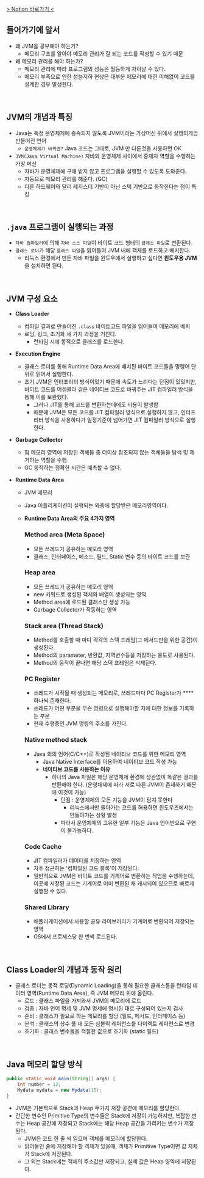 [> Notion 바로가기 <](https://www.notion.so/DAY-8-JVM-157d19f299b94c498dc756232111ffc6)

## 들어가기에 앞서

- 왜 JVM을 공부해야 하는가?
    - 메모리 구조를 알아야 메모리 관리가 잘 되는 코드를 작성할 수 있기 때문
- 왜 메모리 관리를 해야 하는가?
    - 메모리 관리에 따라 프로그램의 성능은 월등하게 차이날 수 있다.
    - 메모리 부족으로 인한 성능저하 현상은 대부분 메모리에 대한 이해없이 코드를 설계한 경우 발생한다.
<br>

## JVM의 개념과 특징

- Java는 특정 운영체제에 종속되지 않도록 JVM이라는 가상머신 위에서 실행되게끔 만들어진 언어
    - `운영체제가 바뀌면?` Java 코드는 그대로, JVM 만 다른것을 사용하면 OK
- `JVM(Java Virtual Machine)` 자바와 운영체제 사이에서 중재자 역할을 수행하는 가상 머신
    - 자바가 운영체제에 구애 받지 않고 프로그램을 실행할 수 있도록 도와준다.
    - 자동으로 메모리 관리를 해준다. (GC)
    - 다른 하드웨어와 달리 레지스터 기반이 아닌 스택 기반으로 동작한다는 점이 특징
<br>

## `.java` 프로그램이 실행되는 과정

- `자바 컴파일러`에 의해 `자바 소스 파일`이 바이트 코드 형태의 `클래스 파일`로 변환된다.
- `클래스 로더`가 해당 `클래스 파일`을 읽어들여 JVM 내에 객체를 로드하고 배치한다.
    - 리눅스 환경에서 만든 자바 파일을 윈도우에서 실행하고 싶다면 **윈도우용 JVM**을 설치하면 된다.
<br>

## JVM 구성 요소

- **Class Loader**
    - 컴파일 결과로 만들어진 `.class` 바이트코드 파일을 읽어들여 메모리에 배치
    - 로딩, 링크, 초기화 세 가지 과정을 거친다.
        - 런타임 시에 동적으로 클래스를 로드한다.
    
- **Execution Engine**
    - 클래스 로더를 통해 Runtime Data Area에 배치된 바이트 코드들을 명령어 단위로 읽어서 실행한다.
    - 초기 JVM은 인터프리터 방식이었기 때문에 속도가 느리다는 단점이 있었지만, 바이트 코드를 어셈블러 같은 네이티브 코드로 바꿔주는 JIT 컴파일러 방식을 통해 이를 보완했다.
        - 그러나 JIT를 통해 코드를 변환하는데에도 비용이 발생함
        - 때문에 JVM은 모든 코드를 JIT 컴파일러 방식으로 실행하지 않고, 인터프리터 방식을 사용하다가 일정기준이 넘어가면 JIT 컴파일러 방식으로 실행한다.
        
- **Garbage Collector**
    - 힙 메모리 영역에 저장된 객체들 중 더이상 참조되지 않는 객체들을 탐색 및 제거하는 역할을 수행
    - GC 동작하는 정확한 시간은 예측할 수 없다.
    
- **Runtime Data Area**
    - JVM 메모리
    - Java 어플리케이션이 실행되는 와중에 할당받은 메모리영역이다.
    - **Runtime Data Area의 주요 4가지 영역**
        
        ### **Method area (Meta Space)**
        
        - 모든 쓰레드가 공유하는 메모리 영역
        - 클래스, 인터페이스, 메소드, 필드, Static 변수 등의 바이트 코드를 보관
        
        ### **Heap area**
        
        - 모든 쓰레드가 공유하는 메모리 영역
        - new 키워드로 생성된 객체와 배열이 생성되는 영역
        - Method area에 로드된 클래스만 생성 가능
        - Garbage Collector가 작동하는 영역
        
        ### **Stack area (Thread Stack)**
        
        - Method를 호출할 때 마다 각각의 스택 프레임(그 메서드만을 위한 공간)이 생성된다.
        - Method의 parameter, 반환값, 지역변수등을 저장하는 용도로 사용된다.
        - Method의 동작이 끝나면 해당 스택 프레임은 삭제된다.
        
        ### **PC Register**
        
        - 쓰레드가 시작될 때 생성되는 메모리로, 쓰레드마다 PC Register가 ****하나씩 존재한다.
        - 쓰레드가 어떤 부분을 무슨 명령으로 실행해야할 지에 대한 정보를 기록하는 부분
        - 현재 수행중인 JVM 명령의 주소를 가진다.
        
        ### **Native method stack**
        
        - Java 외의 언어(C/C++)로 작성된 네이티브 코드를 위한 메모리 영역
            - Java Native Interface를 이용하여 네이티브 코드 작성 가능
            - **네이티브 코드를 사용하는 이유**
                - 하나의 Java 파일은 해당 운영체제 환경에 상관없이 똑같은 결과를 반환해야 한다.
                (운영체제에 따라 서로 다른 JVM이 존재하기 때문에 이것이 가능)
                    - 단점 : 운영체제의 모든 기능을 JVM이 담지 못한다
                        - 리눅스에서만 돌아가는 코드를 허용하면 윈도우즈에서는 안돌아가는 상황 발생
                    - 따라서 운영체제의 고유한 일부 기능은 Java 언어만으로 구현이 불가능하다.
        
        ### **Code Cache**
        
        - JIT 컴파일러가 데이터를 저장하는 영역
        - 자주 접근하는 '컴파일된 코드 블록'이 저장된다.
        - 일반적으로 JVM은 바이트 코드를 기계어로 변환하는 작업을 수행하는데, 이곳에 저장된 코드는 기계어로 이미 변환된 채 캐시되어 있으므로 빠르게 실행할 수 있다.
        
        ### **Shared Library**
        
        - 애플리케이션에서 사용할 공유 라이브러리가 기계어로 변환되어 저장되는 영역
        - OS에서 프로세스당 한 번씩 로드된다.
<br>

## Class Loader의 개념과 동작 원리

- 클래스 로더는 동적 로딩(Dynamic Loading)을 통해 필요한 클래스들을 런타임 데이터 영역(Runtime Data Area), 즉 JVM 메모리 위에 올린다.
    - 로드 : 클래스 파일을 가져와서 JVM의 메모리에 로드
    - 검증 : 자바 언어 명세 및 JVM 명세에 명시된 대로 구성되어 있는지 검사
    - 준비 : 클래스가 필요로 하는 메모리를 할당 (필드, 메서드, 인터페이스 등)
    - 분석 : 클래스의 상수 풀 내 모든 심볼릭 레퍼런스를 다이렉트 레퍼런스로 변경
    - 초기화 : 클래스 변수들을 적절한 값으로 초기화 (static 필드)
<br>

## Java 메모리 할당 방식

```java
public static void main(String[] args) {
	int number = 12;
	Mydata mydata = new Mydata(15);
}
```

- JVM은 기본적으로 Stack과 Heap 두가지 저장 공간에 메모리를 할당한다.
- 간단한 변수인 Primitive Type의 변수들은 Stack에 저장이 가능하지만, 복잡한 변수는 Heap 공간에 저장되고 Stack에는 해당 Heap 공간을 가리키는 변수가 저장된다.
    - JVM은 코드 한 줄 씩 읽으며 객체를 메모리에 할당한다.
    - 읽어들인 줄에 저장해야 할 객체가 있을때, 객체가 Primitive Type이면 값 자체가 Stack에 저장된다.
    - 그 외는 Stack에는 객체의 주소값만 저장되고, 실제 값은 Heap 영역에 저장된다.
<br>

